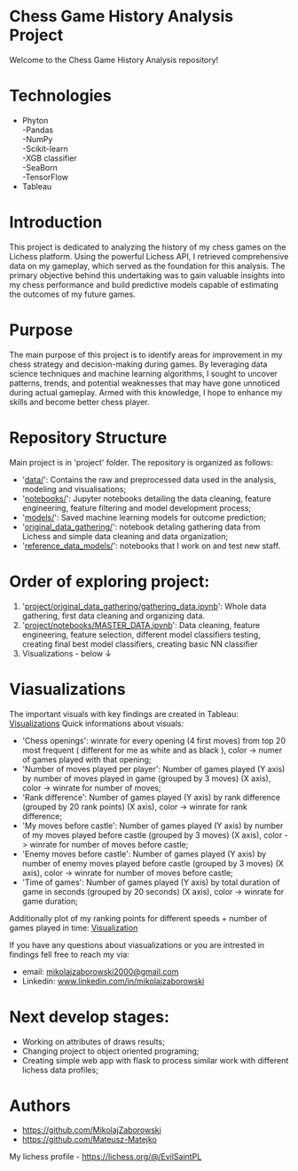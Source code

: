 # Chess Game History Analysis Project

Welcome to the Chess Game History Analysis repository!

# Technologies
- Phyton \
   -Pandas \
   -NumPy \
   -Scikit-learn \
   -XGB classifier \
   -SeaBorn \
   -TensorFlow 
- Tableau

# Introduction
This project is dedicated to analyzing the history of my chess games on the Lichess platform.
Using the powerful Lichess API, I retrieved comprehensive data on my gameplay, which served as the foundation for this analysis.
The primary objective behind this undertaking was to gain valuable insights into my chess performance
and build predictive models capable of estimating the outcomes of my future games.

# Purpose
The main purpose of this project is to identify areas for improvement in my chess strategy and decision-making during games.
By leveraging data science techniques and machine learning algorithms, I sought to uncover patterns, trends,
and potential weaknesses that may have gone unnoticed during actual gameplay.
Armed with this knowledge, I hope to enhance my skills and become better chess player.

# Repository Structure
Main project is in 'project' folder.
The repository is organized as follows:

 - '[data/](project/data)': Contains the raw and preprocessed data used in the analysis, modeling and visualisations;
 - '[notebooks/](project/notebooks)': Jupyter notebooks detailing the data cleaning, feature engineering, feature filtering and model development process;
 - '[models/](project/models)': Saved machine learning models for outcome prediction;
 - '[original_data_gathering/](project/original_data_gathering)': notebook detaling gathering data from Lichess and simple data cleaning and data organization;
 - '[reference_data_models/](project/reference_data_models)': notebooks that I work on and test new staff.

# Order of exploring project:

1. '[project/original_data_gathering/gathering_data.ipynb](project/original_data_gathering/gathering_data.ipynb)': Whole data gathering, first data cleaning and organizing data.
2. '[project/notebooks/MASTER_DATA.ipynb](project/notebooks/Main_Notebook.ipynb)': Data cleaning, feature engineering, feature selection, different model classifiers testing, creating final best model classifiers, creating basic NN classifier
3. Visualizations - below ↓
   
# Viasualizations
The important visuals with key findings are created in Tableau: 
  [Visualizations](https://public.tableau.com/views/Chess_Analysis/Story1?:language=en-GB&publish=yes&:display_count=n&:origin=viz_share_link)
  Quick informations about visuals:
   - 'Chess openings': winrate for every opening (4 first moves) from top 20 most frequent ( different for me as white and as black ), color -> numer of games played with that opening;
   - 'Number of moves played per player': Number of games played (Y axis) by number of moves played in game (grouped by 3 moves) (X axis), color -> winrate for number of moves;
   - 'Rank difference': Number of games played (Y axis) by rank difference (grouped by 20 rank points) (X axis), color -> winrate for rank difference;
   - 'My moves before castle': Number of games played (Y axis) by number of my moves played before castle (grouped by 3 moves) (X axis), color -> winrate for number of moves before castle;
   - 'Enemy moves before castle': Number of games played (Y axis) by number of enemy moves played before castle (grouped by 3 moves) (X axis), color -> winrate for number of moves before castle;
   - 'Time of games': Number of games played (Y axis) by total duration of game in seconds (grouped by 20 seconds) (X axis), color -> winrate for game duration;

Additionally plot of my ranking points for different speeds + number of games played in time:
  [Visualization](https://public.tableau.com/views/Book2_16890080408260/Dashboard1?:language=en-GB&:display_count=n&:origin=viz_share_link)

If you have any questions about viasualizations or you are intrested in findings fell free to reach my via:
  - email: mikolajzaborowski2000@gmail.com
  - Linkedin: www.linkedin.com/in/mikolajzaborowski

# Next develop stages:
  - Working on attributes of draws results;
  - Changing project to object oriented programing;
  - Creating simple web app with flask to process similar work with different lichess data profiles;

# Authors
   - https://github.com/MikolajZaborowski
   - https://github.com/Mateusz-Matejko

My lichess profile - https://lichess.org/@/EvilSaintPL

